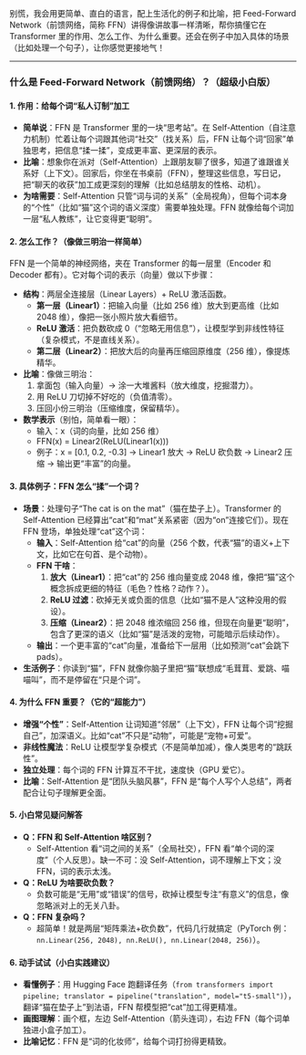 别慌，我会用更简单、直白的语言，配上生活化的例子和比喻，把 Feed-Forward Network（前馈网络，简称 FFN）讲得像讲故事一样清晰，帮你搞懂它在 Transformer 里的作用、怎么工作、为什么重要。还会在例子中加入具体的场景（比如处理一个句子），让你感觉更接地气！

---

### 什么是 Feed-Forward Network（前馈网络）？（超级小白版）

#### 1. **作用：给每个词“私人订制”加工**

- **简单说**：FFN 是 Transformer 里的一块“思考站”。在 Self-Attention（自注意力机制）忙着让每个词跟其他词“社交”（找关系）后，FFN 让每个词“回家”单独思考，把信息“揉一揉”，变成更丰富、更深层的表示。
- **比喻**：想象你在派对（Self-Attention）上跟朋友聊了很多，知道了谁跟谁关系好（上下文）。回家后，你坐在书桌前（FFN），整理这些信息，写日记，把“聊天的收获”加工成更深刻的理解（比如总结朋友的性格、动机）。
- **为啥需要**：Self-Attention 只管“词与词的关系”（全局视角），但每个词本身的“个性”（比如“猫”这个词的语义深度）需要单独处理。FFN 就像给每个词加一层“私人教练”，让它变得更“聪明”。

#### 2. **怎么工作？（像做三明治一样简单）**

FFN 是一个简单的神经网络，夹在 Transformer 的每一层里（Encoder 和 Decoder 都有）。它对每个词的表示（向量）做以下步骤：

- **结构**：两层全连接层（Linear Layers）+ ReLU 激活函数。
  - **第一层（Linear1）**：把输入向量（比如 256 维）放大到更高维（比如 2048 维），像把一张小照片放大看细节。
  - **ReLU 激活**：把负数砍成 0（“忽略无用信息”），让模型学到非线性特征（复杂模式，不是直线关系）。
  - **第二层（Linear2）**：把放大后的向量再压缩回原维度（256 维），像提炼精华。
- **比喻**：像做三明治：
  1. 拿面包（输入向量）→ 涂一大堆酱料（放大维度，挖掘潜力）。
  2. 用 ReLU 刀切掉不好吃的（负值清零）。
  3. 压回小份三明治（压缩维度，保留精华）。
- **数学表示**（别怕，简单看一眼）：
  - 输入：x（词的向量，比如 256 维）
  - FFN(x) = Linear2(ReLU(Linear1(x)))
  - 例子：x = [0.1, 0.2, -0.3] → Linear1 放大 → ReLU 砍负数 → Linear2 压缩 → 输出更“丰富”的向量。

#### 3. **具体例子：FFN 怎么“揉”一个词？**

- **场景**：处理句子“The cat is on the mat”（猫在垫子上）。Transformer 的 Self-Attention 已经算出“cat”和“mat”关系紧密（因为“on”连接它们）。现在 FFN 登场，单独处理“cat”这个词：
  - **输入**：Self-Attention 给“cat”的向量（256 个数，代表“猫”的语义+上下文，比如它在句首、是个动物）。
  - **FFN 干啥**：
    1. **放大（Linear1）**：把“cat”的 256 维向量变成 2048 维，像把“猫”这个概念拆成更细的特征（毛色？性格？动作？）。
    2. **ReLU 过滤**：砍掉无关或负面的信息（比如“猫不是人”这种没用的假设）。
    3. **压缩（Linear2）**：把 2048 维浓缩回 256 维，但现在向量更“聪明”，包含了更深的语义（比如“猫”是活泼的宠物，可能暗示后续动作）。
  - **输出**：一个更丰富的“cat”向量，准备给下一层用（比如预测“cat”会跳下 pads）。
- **生活例子**：你读到“猫”，FFN 就像你脑子里把“猫”联想成“毛茸茸、爱跳、喵喵叫”，而不是停留在“只是个词”。

#### 4. **为什么 FFN 重要？（它的“超能力”）**

- **增强“个性”**：Self-Attention 让词知道“邻居”（上下文），FFN 让每个词“挖掘自己”，加深语义。比如“cat”不只是“动物”，可能是“宠物+可爱”。
- **非线性魔法**：ReLU 让模型学复杂模式（不是简单加减），像人类思考的“跳跃性”。
- **独立处理**：每个词的 FFN 计算互不干扰，速度快（GPU 爱它）。
- **比喻**：Self-Attention 是“团队头脑风暴”，FFN 是“每个人写个人总结”，两者配合让句子理解更全面。

#### 5. **小白常见疑问解答**

- **Q：FFN 和 Self-Attention 啥区别？**
  - Self-Attention 看“词之间的关系”（全局社交），FFN 看“单个词的深度”（个人反思）。缺一不可：没 Self-Attention，词不理解上下文；没 FFN，词的表示太浅。
- **Q：ReLU 为啥要砍负数？**
  - 负数可能是“无用”或“错误”的信号，砍掉让模型专注“有意义”的信息，像忽略派对上的无关八卦。
- **Q：FFN 复杂吗？**
  - 超简单！就是两层“矩阵乘法+砍负数”，代码几行就搞定（PyTorch 例：`nn.Linear(256, 2048), nn.ReLU(), nn.Linear(2048, 256)`）。

#### 6. **动手试试（小白实践建议）**

- **看懂例子**：用 Hugging Face 跑翻译任务（`from transformers import pipeline; translator = pipeline("translation", model="t5-small")`），翻译“猫在垫子上”到法语，FFN 帮模型把“cat”加工得更精准。
- **画图理解**：画个框，左边 Self-Attention（箭头连词），右边 FFN（每个词单独进小盒子加工）。
- **比喻记忆**：FFN 是“词的化妆师”，给每个词打扮得更精致。
